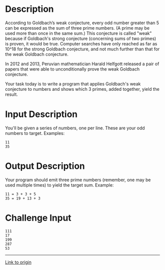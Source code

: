 # Description

According to Goldbach’s weak conjecture, every odd number greater than 5 can be expressed as the sum of three prime numbers. (A prime may be used more than once in the same sum.) This conjecture is called "weak" because if Goldbach's strong conjecture (concerning sums of two primes) is proven, it would be true. Computer searches have only reached as far as 10^18 for the strong Goldbach conjecture, and not much further than that for the weak Goldbach conjecture. 

In 2012 and 2013, Peruvian mathematician Harald Helfgott released a pair of papers that were able to unconditionally prove the weak Goldbach conjecture.

Your task today is to write a program that applies Goldbach's weak conjecture to numbers and shows which 3 primes, added together, yield the result.

# Input Description

You'll be given a series of numbers, one per line. These are your odd numbers to target. Examples:

	11
	35

# Output Description

Your program should emit three prime numbers (remember, one may be used multiple times) to yield the target sum. Example:

	11 = 3 + 3 + 5
	35 = 19 + 13 + 3

# Challenge Input

	111
	17
	199
	287
	53

---

[Link to origin](https://www.reddit.com/r/dailyprogrammer/8bh8dh)